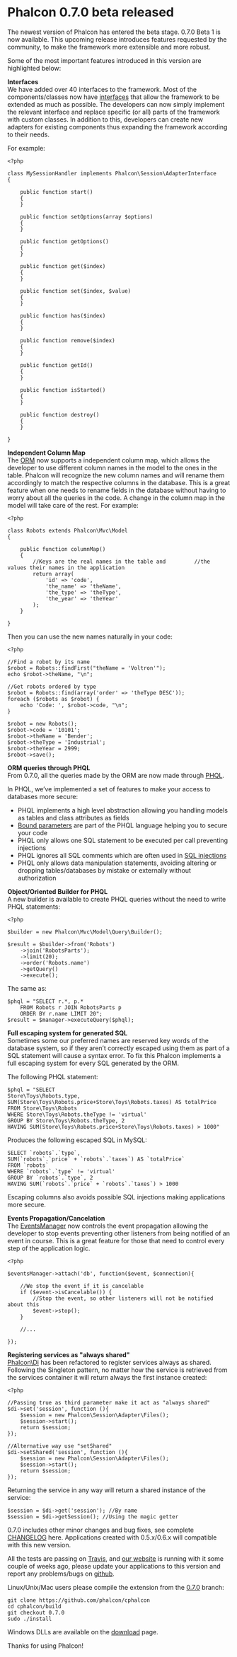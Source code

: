 <!--
slug: phalcon-0-7-0-beta-released
date: Wed Nov 21 2012 11:00:00 GMT-0500 (EST)
tags: php, phalcon, orm, release
title: Phalcon 0.7.0 beta released
id: 36213237029
link: http://blog.phalconphp.com/post/36213237029/phalcon-0-7-0-beta-released
raw: {"blog_name":"phalconphp","id":36213237029,"post_url":"http://blog.phalconphp.com/post/36213237029/phalcon-0-7-0-beta-released","slug":"phalcon-0-7-0-beta-released","type":"text","date":"2012-11-21 16:00:00 GMT","timestamp":1353513600,"state":"published","format":"html","reblog_key":"EjsB77M7","tags":["php","phalcon","orm","release"],"short_url":"http://tmblr.co/Z6PumvXkUYKb","highlighted":[],"note_count":2,"title":"Phalcon 0.7.0 beta released","body":"<p>The newest version of Phalcon has entered the beta stage. 0.7.0 Beta 1 is now available. This upcoming release introduces features requested by the community, to make the framework more extensible and more robust.</p>\n<p>Some of the most important features introduced in this version are highlighted below:</p>\n<p><strong>Interfaces</strong><br/> We have added over 40 interfaces to the framework. Most of the components/classes now have <a href=\"http://php.net/manual/en/language.oop5.interfaces.php\">interfaces</a> that allow the framework to be extended as much as possible. The developers can now simply implement the relevant interface and replace specific (or all) parts of the framework with custom classes. In addition to this, developers can create new adapters for existing components thus expanding the framework according to their needs.</p>\n<p>For example:</p>\n<pre class=\"sh_php sh_sourceCode\">&lt;?php\n\nclass MySessionHandler implements Phalcon\\Session\\AdapterInterface \n{\n    \n    public function start()\n    {\n    }\n\n    public function setOptions(array $options)\n    {\n    }\n\n    public function getOptions()\n    {\n    }\n\n    public function get($index)\n    {\n    }\n\n    public function set($index, $value)\n    {\n    }\n\n    public function has($index)\n    {\n    }\n\n    public function remove($index)\n    {\n    }\n\n    public function getId()\n    {\n    }\n\n    public function isStarted()\n    {\n    }\n\n    public function destroy()\n    {\n    }\n\n}\n</pre>\n<p><strong>Independent Column Map</strong><br/> The <a href=\"http://docs.phalconphp.com/en/latest/reference/models.html\">ORM</a> now supports a independent column map, which allows the developer to use different column names in the model to the ones in the table. Phalcon will recognize the new column names and will rename them accordingly to match the respective columns in the database. This is a great feature when one needs to rename fields in the database without having to worry about all the queries in the code. A change in the column map in the model will take care of the rest. For example:</p>\n<pre class=\"sh_php sh_sourceCode\">&lt;?php\n\nclass Robots extends Phalcon\\Mvc\\Model\n{\n    \n    public function columnMap()\n    {\n        //Keys are the real names in the table and <br/>        //the values their names in the application\n        return array(\n            'id' =&gt; 'code',\n            'the_name' =&gt; 'theName',\n            'the_type' =&gt; 'theType',\n            'the_year' =&gt; 'theYear'\n        );\n    }\n\n}\n</pre>\n<p>Then you can use the new names naturally in your code:</p>\n<pre class=\"sh_php sh_sourceCode\">&lt;?php\n\n//Find a robot by its name\n$robot = Robots::findFirst(\"theName = 'Voltron'\");\necho $robot-&gt;theName, \"\\n\";\n\n//Get robots ordered by type\n$robot = Robots::find(array('order' =&gt; 'theType DESC'));\nforeach ($robots as $robot) {\n    echo 'Code: ', $robot-&gt;code, \"\\n\";\n}\n\n$robot = new Robots();\n$robot-&gt;code = '10101';\n$robot-&gt;theName = 'Bender';\n$robot-&gt;theType = 'Industrial';\n$robot-&gt;theYear = 2999;\n$robot-&gt;save();\n</pre>\n<p><strong>ORM queries through PHQL</strong><br/> From 0.7.0, all the queries made by the ORM are now made through <a href=\"http://docs.phalconphp.com/en/latest/reference/phql.html\">PHQL</a>.</p>\n<p>In PHQL, we&rsquo;ve implemented a set of features to make your access to databases more secure:</p>\n<ul><li>PHQL implements a high level abstraction allowing you handling models as tables and class attributes as fields</li>\n<li><a href=\"http://www.php.net/manual/en/pdo.prepared-statements.php\">Bound parameters</a> are part of the PHQL language helping you to secure your code</li>\n<li>PHQL only allows one SQL statement to be executed per call preventing injections</li>\n<li>PHQL ignores all SQL comments which are often used in <a href=\"http://en.wikipedia.org/wiki/SQL_injection\">SQL injections</a></li>\n<li>PHQL only allows data manipulation statements, avoiding altering or dropping tables/databases by mistake or externally without authorization</li>\n</ul><p><strong>Object/Oriented Builder for PHQL</strong><br/> A new builder is available to create PHQL queries without the need to write PHQL statements:</p>\n<pre class=\"sh_php sh_sourceCode\">&lt;?php\n\n$builder = new Phalcon\\Mvc\\Model\\Query\\Builder();\n\n$result = $builder-&gt;from('Robots')\n    -&gt;join('RobotsParts');\n    -&gt;limit(20);\n    -&gt;order('Robots.name')\n    -&gt;getQuery()\n    -&gt;execute();\n</pre>\n<p>The same as:</p>\n<pre class=\"sh_php sh_sourceCode\">$phql = \"SELECT r.*, p.* \n    FROM Robots r JOIN RobotsParts p \n    ORDER BY r.name LIMIT 20\";\n$result = $manager-&gt;executeQuery($phql);\n</pre>\n<p><strong>Full escaping system for generated SQL</strong><br/> Sometimes some our preferred names are reserved key words of the database system, so if they aren&rsquo;t correctly escaped using them as part of a SQL statement will cause a syntax error. To fix this Phalcon implements a full escaping system for every SQL generated by the ORM.</p>\n<p>The following PHQL statement:</p>\n<pre class=\"sh_php sh_sourceCode\">$phql = \"SELECT \nStore\\Toys\\Robots.type,\nSUM(Store\\Toys\\Robots.price+Store\\Toys\\Robots.taxes) AS totalPrice\nFROM Store\\Toys\\Robots \nWHERE Store\\Toys\\Robots.theType != 'virtual'\nGROUP BY Store\\Toys\\Robots.theType, 2\nHAVING SUM(Store\\Toys\\Robots.price+Store\\Toys\\Robots.taxes) &gt; 1000\"\n</pre>\n<p>Produces the following escaped SQL in MySQL:</p>\n<pre class=\"sh_sql sh_sourceCode\">SELECT `robots`.`type`,\nSUM(`robots`.`price` + `robots`.`taxes`) AS `totalPrice`\nFROM `robots`\nWHERE `robots`.`type` != 'virtual'\nGROUP BY `robots`.`type`, 2\nHAVING SUM(`robots`.`price` + `robots`.`taxes`) &gt; 1000\n</pre>\n<p>Escaping columns also avoids possible SQL injections making applications more secure.</p>\n<p><strong>Events Propagation/Cancelation</strong><br/> The <a href=\"http://docs.phalconphp.com/en/latest/reference/events.html\">EventsManager</a> now controls the event propagation allowing the developer to stop events preventing other listeners from being notified of an event in course. This is a great feature for those that need to control every step of the application logic.</p>\n<pre class=\"sh_php sh_sourceCode\">&lt;?php\n\n$eventsManager-&gt;attach('db', function($event, $connection){\n\n    //We stop the event if it is cancelable\n    if ($event-&gt;isCancelable()) {\n        //Stop the event, so other listeners will not be notified about this\n        $event-&gt;stop();\n    }\n\n    //...\n\n});\n</pre>\n<p><strong>Registering services as &ldquo;always shared&rdquo;</strong><br/><a href=\"http://docs.phalconphp.com/en/latest/reference/di.html\">Phalcon\\Di</a> has been refactored to register services always as shared. Following the Singleton pattern, no matter how the service is retrieved from the services container it will return always the first instance created:</p>\n<pre class=\"sh_php sh_sourceCode\">&lt;?php\n\n//Passing true as third parameter make it act as \"always shared\"\n$di-&gt;set('session', function (){\n    $session = new Phalcon\\Session\\Adapter\\Files();\n    $session-&gt;start();\n    return $session;\n});\n\n//Alternative way use \"setShared\"\n$di-&gt;setShared('session', function (){\n    $session = new Phalcon\\Session\\Adapter\\Files();\n    $session-&gt;start();\n    return $session;\n});\n</pre>\n<p>Returning the service in any way will return a shared instance of the service:</p>\n<pre class=\"sh_php sh_sourceCode\">$session = $di-&gt;get('session'); //By name\n$session = $di-&gt;getSession(); //Using the magic getter\n</pre>\n<p>0.7.0 includes other minor changes and bug fixes, see complete <a href=\"https://github.com/phalcon/cphalcon/blob/0.7.0/CHANGELOG\">CHANGELOG</a> here. Applications created with 0.5.x/0.6.x will compatible with this new version.</p>\n<p>All the tests are passing on <a href=\"https://travis-ci.org/phalcon/cphalcon/builds/3287750\">Travis</a>, and <a href=\"http://phalconphp.com/\">our website</a> is running with it some couple of weeks ago, please update your applications to this version and report any problems/bugs on <a href=\"https://github.com/phalcon/cphalcon\">github</a>.</p>\n<p>Linux/Unix/Mac users please compile the extension from the <a href=\"https://github.com/phalcon/cphalcon/tree/0.7.0\">0.7.0</a> branch:</p>\n<pre class=\"sh_sh sh_sourceCode\">git clone <a href=\"https://github.com/phalcon/cphalcon\">https://github.com/phalcon/cphalcon</a>\ncd cphalcon/build\ngit checkout 0.7.0\nsudo ./install\n</pre>\n<p>Windows DLLs are available on the <a href=\"http://phalconphp.com/download\">download</a> page.</p>\n<p>Thanks for using Phalcon!</p>","reblog":{"tree_html":"","comment":"<p>The newest version of Phalcon has entered the beta stage. 0.7.0 Beta 1 is now available. This upcoming release introduces features requested by the community, to make the framework more extensible and more robust.</p>\n<p>Some of the most important features introduced in this version are highlighted below:</p>\n<p><strong>Interfaces</strong><br> We have added over 40 interfaces to the framework. Most of the components/classes now have <a href=\"http://php.net/manual/en/language.oop5.interfaces.php\">interfaces</a> that allow the framework to be extended as much as possible. The developers can now simply implement the relevant interface and replace specific (or all) parts of the framework with custom classes. In addition to this, developers can create new adapters for existing components thus expanding the framework according to their needs.</p>\n<p>For example:</p>\n<pre class=\"sh_php sh_sourceCode\">&lt;?php\n\nclass MySessionHandler implements Phalcon\\Session\\AdapterInterface \n{\n    \n    public function start()\n    {\n    }\n\n    public function setOptions(array $options)\n    {\n    }\n\n    public function getOptions()\n    {\n    }\n\n    public function get($index)\n    {\n    }\n\n    public function set($index, $value)\n    {\n    }\n\n    public function has($index)\n    {\n    }\n\n    public function remove($index)\n    {\n    }\n\n    public function getId()\n    {\n    }\n\n    public function isStarted()\n    {\n    }\n\n    public function destroy()\n    {\n    }\n\n}\n</pre>\n<p><strong>Independent Column Map</strong><br> The <a href=\"http://docs.phalconphp.com/en/latest/reference/models.html\">ORM</a> now supports a independent column map, which allows the developer to use different column names in the model to the ones in the table. Phalcon will recognize the new column names and will rename them accordingly to match the respective columns in the database. This is a great feature when one needs to rename fields in the database without having to worry about all the queries in the code. A change in the column map in the model will take care of the rest. For example:</p>\n<pre class=\"sh_php sh_sourceCode\">&lt;?php\n\nclass Robots extends Phalcon\\Mvc\\Model\n{\n    \n    public function columnMap()\n    {\n        //Keys are the real names in the table and <br>        //the values their names in the application\n        return array(\n            'id' =&gt; 'code',\n            'the_name' =&gt; 'theName',\n            'the_type' =&gt; 'theType',\n            'the_year' =&gt; 'theYear'\n        );\n    }\n\n}\n</pre>\n<p>Then you can use the new names naturally in your code:</p>\n<pre class=\"sh_php sh_sourceCode\">&lt;?php\n\n//Find a robot by its name\n$robot = Robots::findFirst(\"theName = 'Voltron'\");\necho $robot-&gt;theName, \"\\n\";\n\n//Get robots ordered by type\n$robot = Robots::find(array('order' =&gt; 'theType DESC'));\nforeach ($robots as $robot) {\n    echo 'Code: ', $robot-&gt;code, \"\\n\";\n}\n\n$robot = new Robots();\n$robot-&gt;code = '10101';\n$robot-&gt;theName = 'Bender';\n$robot-&gt;theType = 'Industrial';\n$robot-&gt;theYear = 2999;\n$robot-&gt;save();\n</pre>\n<p><strong>ORM queries through PHQL</strong><br> From 0.7.0, all the queries made by the ORM are now made through <a href=\"http://docs.phalconphp.com/en/latest/reference/phql.html\">PHQL</a>.</p>\n<p>In PHQL, we&rsquo;ve implemented a set of features to make your access to databases more secure:</p>\n<ul><li>PHQL implements a high level abstraction allowing you handling models as tables and class attributes as fields</li>\n<li><a href=\"http://www.php.net/manual/en/pdo.prepared-statements.php\">Bound parameters</a> are part of the PHQL language helping you to secure your code</li>\n<li>PHQL only allows one SQL statement to be executed per call preventing injections</li>\n<li>PHQL ignores all SQL comments which are often used in <a href=\"http://en.wikipedia.org/wiki/SQL_injection\">SQL injections</a></li>\n<li>PHQL only allows data manipulation statements, avoiding altering or dropping tables/databases by mistake or externally without authorization</li>\n</ul><p><strong>Object/Oriented Builder for PHQL</strong><br> A new builder is available to create PHQL queries without the need to write PHQL statements:</p>\n<pre class=\"sh_php sh_sourceCode\">&lt;?php\n\n$builder = new Phalcon\\Mvc\\Model\\Query\\Builder();\n\n$result = $builder-&gt;from('Robots')\n    -&gt;join('RobotsParts');\n    -&gt;limit(20);\n    -&gt;order('Robots.name')\n    -&gt;getQuery()\n    -&gt;execute();\n</pre>\n<p>The same as:</p>\n<pre class=\"sh_php sh_sourceCode\">$phql = \"SELECT r.*, p.* \n    FROM Robots r JOIN RobotsParts p \n    ORDER BY r.name LIMIT 20\";\n$result = $manager-&gt;executeQuery($phql);\n</pre>\n<p><strong>Full escaping system for generated SQL</strong><br> Sometimes some our preferred names are reserved key words of the database system, so if they aren&rsquo;t correctly escaped using them as part of a SQL statement will cause a syntax error. To fix this Phalcon implements a full escaping system for every SQL generated by the ORM.</p>\n<p>The following PHQL statement:</p>\n<pre class=\"sh_php sh_sourceCode\">$phql = \"SELECT \nStore\\Toys\\Robots.type,\nSUM(Store\\Toys\\Robots.price+Store\\Toys\\Robots.taxes) AS totalPrice\nFROM Store\\Toys\\Robots \nWHERE Store\\Toys\\Robots.theType != 'virtual'\nGROUP BY Store\\Toys\\Robots.theType, 2\nHAVING SUM(Store\\Toys\\Robots.price+Store\\Toys\\Robots.taxes) &gt; 1000\"\n</pre>\n<p>Produces the following escaped SQL in MySQL:</p>\n<pre class=\"sh_sql sh_sourceCode\">SELECT `robots`.`type`,\nSUM(`robots`.`price` + `robots`.`taxes`) AS `totalPrice`\nFROM `robots`\nWHERE `robots`.`type` != 'virtual'\nGROUP BY `robots`.`type`, 2\nHAVING SUM(`robots`.`price` + `robots`.`taxes`) &gt; 1000\n</pre>\n<p>Escaping columns also avoids possible SQL injections making applications more secure.</p>\n<p><strong>Events Propagation/Cancelation</strong><br> The <a href=\"http://docs.phalconphp.com/en/latest/reference/events.html\">EventsManager</a> now controls the event propagation allowing the developer to stop events preventing other listeners from being notified of an event in course. This is a great feature for those that need to control every step of the application logic.</p>\n<pre class=\"sh_php sh_sourceCode\">&lt;?php\n\n$eventsManager-&gt;attach('db', function($event, $connection){\n\n    //We stop the event if it is cancelable\n    if ($event-&gt;isCancelable()) {\n        //Stop the event, so other listeners will not be notified about this\n        $event-&gt;stop();\n    }\n\n    //...\n\n});\n</pre>\n<p><strong>Registering services as &ldquo;always shared&rdquo;</strong><br><a href=\"http://docs.phalconphp.com/en/latest/reference/di.html\">Phalcon\\Di</a> has been refactored to register services always as shared. Following the Singleton pattern, no matter how the service is retrieved from the services container it will return always the first instance created:</p>\n<pre class=\"sh_php sh_sourceCode\">&lt;?php\n\n//Passing true as third parameter make it act as \"always shared\"\n$di-&gt;set('session', function (){\n    $session = new Phalcon\\Session\\Adapter\\Files();\n    $session-&gt;start();\n    return $session;\n});\n\n//Alternative way use \"setShared\"\n$di-&gt;setShared('session', function (){\n    $session = new Phalcon\\Session\\Adapter\\Files();\n    $session-&gt;start();\n    return $session;\n});\n</pre>\n<p>Returning the service in any way will return a shared instance of the service:</p>\n<pre class=\"sh_php sh_sourceCode\">$session = $di-&gt;get('session'); //By name\n$session = $di-&gt;getSession(); //Using the magic getter\n</pre>\n<p>0.7.0 includes other minor changes and bug fixes, see complete <a href=\"https://github.com/phalcon/cphalcon/blob/0.7.0/CHANGELOG\">CHANGELOG</a> here. Applications created with 0.5.x/0.6.x will compatible with this new version.</p>\n<p>All the tests are passing on <a href=\"https://travis-ci.org/phalcon/cphalcon/builds/3287750\">Travis</a>, and <a href=\"http://phalconphp.com/\">our website</a> is running with it some couple of weeks ago, please update your applications to this version and report any problems/bugs on <a href=\"https://github.com/phalcon/cphalcon\">github</a>.</p>\n<p>Linux/Unix/Mac users please compile the extension from the <a href=\"https://github.com/phalcon/cphalcon/tree/0.7.0\">0.7.0</a> branch:</p>\n<pre class=\"sh_sh sh_sourceCode\">git clone <a href=\"https://github.com/phalcon/cphalcon\">https://github.com/phalcon/cphalcon</a>\ncd cphalcon/build\ngit checkout 0.7.0\nsudo ./install\n</pre>\n<p>Windows DLLs are available on the <a href=\"http://phalconphp.com/download\">download</a> page.</p>\n<p>Thanks for using Phalcon!</p>"},"trail":[{"blog":{"name":"phalconphp","theme":{"header_full_width":1117,"header_full_height":426,"header_focus_width":758,"header_focus_height":426,"avatar_shape":"square","background_color":"#FAFAFA","body_font":"Helvetica Neue","header_bounds":"0,937,426,179","header_image":"http://static.tumblr.com/be2b0380984b972b47699d457f4c0ffb/ivjir8a/815nn0qo7/tumblr_static_28z87js742xwowwo0kco04ogs.jpg","header_image_focused":"http://static.tumblr.com/be2b0380984b972b47699d457f4c0ffb/ivjir8a/laHnn0qo9/tumblr_static_tumblr_static_28z87js742xwowwo0kco04ogs_focused_v3.jpg","header_image_scaled":"http://static.tumblr.com/be2b0380984b972b47699d457f4c0ffb/ivjir8a/815nn0qo7/tumblr_static_28z87js742xwowwo0kco04ogs_2048_v2.jpg","header_stretch":true,"link_color":"#529ECC","show_avatar":true,"show_description":true,"show_header_image":true,"show_title":true,"title_color":"#444444","title_font":"Gibson","title_font_weight":"bold"}},"post":{"id":"36213237029"},"content":"<p>The newest version of Phalcon has entered the beta stage. 0.7.0 Beta 1 is now available. This upcoming release introduces features requested by the community, to make the framework more extensible and more robust.</p>\n<p>Some of the most important features introduced in this version are highlighted below:</p>\n<p><strong>Interfaces</strong><br> We have added over 40 interfaces to the framework. Most of the components/classes now have <a href=\"http://php.net/manual/en/language.oop5.interfaces.php\">interfaces</a> that allow the framework to be extended as much as possible. The developers can now simply implement the relevant interface and replace specific (or all) parts of the framework with custom classes. In addition to this, developers can create new adapters for existing components thus expanding the framework according to their needs.</p>\n<p>For example:</p>\n<pre class=\"sh_php sh_sourceCode\"><?php\n\nclass MySessionHandler implements Phalcon\\Session\\AdapterInterface \n{\n    \n    public function start()\n    {\n    }\n\n    public function setOptions(array $options)\n    {\n    }\n\n    public function getOptions()\n    {\n    }\n\n    public function get($index)\n    {\n    }\n\n    public function set($index, $value)\n    {\n    }\n\n    public function has($index)\n    {\n    }\n\n    public function remove($index)\n    {\n    }\n\n    public function getId()\n    {\n    }\n\n    public function isStarted()\n    {\n    }\n\n    public function destroy()\n    {\n    }\n\n}\n</pre>\n<p><strong>Independent Column Map</strong><br> The <a href=\"http://docs.phalconphp.com/en/latest/reference/models.html\">ORM</a> now supports a independent column map, which allows the developer to use different column names in the model to the ones in the table. Phalcon will recognize the new column names and will rename them accordingly to match the respective columns in the database. This is a great feature when one needs to rename fields in the database without having to worry about all the queries in the code. A change in the column map in the model will take care of the rest. For example:</p>\n<pre class=\"sh_php sh_sourceCode\"><?php\n\nclass Robots extends Phalcon\\Mvc\\Model\n{\n    \n    public function columnMap()\n    {\n        //Keys are the real names in the table and <br>        //the values their names in the application\n        return array(\n            'id' => 'code',\n            'the_name' => 'theName',\n            'the_type' => 'theType',\n            'the_year' => 'theYear'\n        );\n    }\n\n}\n</pre>\n<p>Then you can use the new names naturally in your code:</p>\n<pre class=\"sh_php sh_sourceCode\"><?php\n\n//Find a robot by its name\n$robot = Robots::findFirst(\"theName = 'Voltron'\");\necho $robot->theName, \"\\n\";\n\n//Get robots ordered by type\n$robot = Robots::find(array('order' => 'theType DESC'));\nforeach ($robots as $robot) {\n    echo 'Code: ', $robot->code, \"\\n\";\n}\n\n$robot = new Robots();\n$robot->code = '10101';\n$robot->theName = 'Bender';\n$robot->theType = 'Industrial';\n$robot->theYear = 2999;\n$robot->save();\n</pre>\n<p><strong>ORM queries through PHQL</strong><br> From 0.7.0, all the queries made by the ORM are now made through <a href=\"http://docs.phalconphp.com/en/latest/reference/phql.html\">PHQL</a>.</p>\n<p>In PHQL, we’ve implemented a set of features to make your access to databases more secure:</p>\n<ul><li>PHQL implements a high level abstraction allowing you handling models as tables and class attributes as fields</li>\n<li><a href=\"http://www.php.net/manual/en/pdo.prepared-statements.php\">Bound parameters</a> are part of the PHQL language helping you to secure your code</li>\n<li>PHQL only allows one SQL statement to be executed per call preventing injections</li>\n<li>PHQL ignores all SQL comments which are often used in <a href=\"http://en.wikipedia.org/wiki/SQL_injection\">SQL injections</a></li>\n<li>PHQL only allows data manipulation statements, avoiding altering or dropping tables/databases by mistake or externally without authorization</li>\n</ul><p><strong>Object/Oriented Builder for PHQL</strong><br> A new builder is available to create PHQL queries without the need to write PHQL statements:</p>\n<pre class=\"sh_php sh_sourceCode\"><?php\n\n$builder = new Phalcon\\Mvc\\Model\\Query\\Builder();\n\n$result = $builder->from('Robots')\n    ->join('RobotsParts');\n    ->limit(20);\n    ->order('Robots.name')\n    ->getQuery()\n    ->execute();\n</pre>\n<p>The same as:</p>\n<pre class=\"sh_php sh_sourceCode\">$phql = \"SELECT r.*, p.* \n    FROM Robots r JOIN RobotsParts p \n    ORDER BY r.name LIMIT 20\";\n$result = $manager->executeQuery($phql);\n</pre>\n<p><strong>Full escaping system for generated SQL</strong><br> Sometimes some our preferred names are reserved key words of the database system, so if they aren’t correctly escaped using them as part of a SQL statement will cause a syntax error. To fix this Phalcon implements a full escaping system for every SQL generated by the ORM.</p>\n<p>The following PHQL statement:</p>\n<pre class=\"sh_php sh_sourceCode\">$phql = \"SELECT \nStore\\Toys\\Robots.type,\nSUM(Store\\Toys\\Robots.price+Store\\Toys\\Robots.taxes) AS totalPrice\nFROM Store\\Toys\\Robots \nWHERE Store\\Toys\\Robots.theType != 'virtual'\nGROUP BY Store\\Toys\\Robots.theType, 2\nHAVING SUM(Store\\Toys\\Robots.price+Store\\Toys\\Robots.taxes) > 1000\"\n</pre>\n<p>Produces the following escaped SQL in MySQL:</p>\n<pre class=\"sh_sql sh_sourceCode\">SELECT `robots`.`type`,\nSUM(`robots`.`price` + `robots`.`taxes`) AS `totalPrice`\nFROM `robots`\nWHERE `robots`.`type` != 'virtual'\nGROUP BY `robots`.`type`, 2\nHAVING SUM(`robots`.`price` + `robots`.`taxes`) > 1000\n</pre>\n<p>Escaping columns also avoids possible SQL injections making applications more secure.</p>\n<p><strong>Events Propagation/Cancelation</strong><br> The <a href=\"http://docs.phalconphp.com/en/latest/reference/events.html\">EventsManager</a> now controls the event propagation allowing the developer to stop events preventing other listeners from being notified of an event in course. This is a great feature for those that need to control every step of the application logic.</p>\n<pre class=\"sh_php sh_sourceCode\"><?php\n\n$eventsManager->attach('db', function($event, $connection){\n\n    //We stop the event if it is cancelable\n    if ($event->isCancelable()) {\n        //Stop the event, so other listeners will not be notified about this\n        $event->stop();\n    }\n\n    //...\n\n});\n</pre>\n<p><strong>Registering services as "always shared"</strong><br><a href=\"http://docs.phalconphp.com/en/latest/reference/di.html\">Phalcon\\Di</a> has been refactored to register services always as shared. Following the Singleton pattern, no matter how the service is retrieved from the services container it will return always the first instance created:</p>\n<pre class=\"sh_php sh_sourceCode\"><?php\n\n//Passing true as third parameter make it act as \"always shared\"\n$di->set('session', function (){\n    $session = new Phalcon\\Session\\Adapter\\Files();\n    $session->start();\n    return $session;\n});\n\n//Alternative way use \"setShared\"\n$di->setShared('session', function (){\n    $session = new Phalcon\\Session\\Adapter\\Files();\n    $session->start();\n    return $session;\n});\n</pre>\n<p>Returning the service in any way will return a shared instance of the service:</p>\n<pre class=\"sh_php sh_sourceCode\">$session = $di->get('session'); //By name\n$session = $di->getSession(); //Using the magic getter\n</pre>\n<p>0.7.0 includes other minor changes and bug fixes, see complete <a href=\"https://github.com/phalcon/cphalcon/blob/0.7.0/CHANGELOG\">CHANGELOG</a> here. Applications created with 0.5.x/0.6.x will compatible with this new version.</p>\n<p>All the tests are passing on <a href=\"https://travis-ci.org/phalcon/cphalcon/builds/3287750\">Travis</a>, and <a href=\"http://phalconphp.com/\">our website</a> is running with it some couple of weeks ago, please update your applications to this version and report any problems/bugs on <a href=\"https://github.com/phalcon/cphalcon\">github</a>.</p>\n<p>Linux/Unix/Mac users please compile the extension from the <a href=\"https://github.com/phalcon/cphalcon/tree/0.7.0\">0.7.0</a> branch:</p>\n<pre class=\"sh_sh sh_sourceCode\">git clone <a href=\"https://github.com/phalcon/cphalcon\">https://github.com/phalcon/cphalcon</a>\ncd cphalcon/build\ngit checkout 0.7.0\nsudo ./install\n</pre>\n<p>Windows DLLs are available on the <a href=\"http://phalconphp.com/download\">download</a> page.</p>\n<p>Thanks for using Phalcon!</p>","content_raw":"<p>The newest version of Phalcon has entered the beta stage. 0.7.0 Beta 1 is now available. This upcoming release introduces features requested by the community, to make the framework more extensible and more robust.</p>\r\n<p>Some of the most important features introduced in this version are highlighted below:</p>\r\n<p><strong>Interfaces</strong><br> We have added over 40 interfaces to the framework. Most of the components/classes now have <a href=\"http://php.net/manual/en/language.oop5.interfaces.php\">interfaces</a> that allow the framework to be extended as much as possible. The developers can now simply implement the relevant interface and replace specific (or all) parts of the framework with custom classes. In addition to this, developers can create new adapters for existing components thus expanding the framework according to their needs.</p>\r\n<p>For example:</p>\r\n<pre class=\"sh_php sh_sourceCode\">&lt;?php\r\n\r\nclass MySessionHandler implements Phalcon\\Session\\AdapterInterface \r\n{\r\n    \r\n    public function start()\r\n    {\r\n    }\r\n\r\n    public function setOptions(array $options)\r\n    {\r\n    }\r\n\r\n    public function getOptions()\r\n    {\r\n    }\r\n\r\n    public function get($index)\r\n    {\r\n    }\r\n\r\n    public function set($index, $value)\r\n    {\r\n    }\r\n\r\n    public function has($index)\r\n    {\r\n    }\r\n\r\n    public function remove($index)\r\n    {\r\n    }\r\n\r\n    public function getId()\r\n    {\r\n    }\r\n\r\n    public function isStarted()\r\n    {\r\n    }\r\n\r\n    public function destroy()\r\n    {\r\n    }\r\n\r\n}\r\n</pre>\r\n<p><strong>Independent Column Map</strong><br> The <a href=\"http://docs.phalconphp.com/en/latest/reference/models.html\">ORM</a> now supports a independent column map, which allows the developer to use different column names in the model to the ones in the table. Phalcon will recognize the new column names and will rename them accordingly to match the respective columns in the database. This is a great feature when one needs to rename fields in the database without having to worry about all the queries in the code. A change in the column map in the model will take care of the rest. For example:</p>\r\n<pre class=\"sh_php sh_sourceCode\">&lt;?php\r\n\r\nclass Robots extends Phalcon\\Mvc\\Model\r\n{\r\n    \r\n    public function columnMap()\r\n    {\r\n        //Keys are the real names in the table and <br>        //the values their names in the application\r\n        return array(\r\n            'id' =&gt; 'code',\r\n            'the_name' =&gt; 'theName',\r\n            'the_type' =&gt; 'theType',\r\n            'the_year' =&gt; 'theYear'\r\n        );\r\n    }\r\n\r\n}\r\n</pre>\r\n<p>Then you can use the new names naturally in your code:</p>\r\n<pre class=\"sh_php sh_sourceCode\">&lt;?php\r\n\r\n//Find a robot by its name\r\n$robot = Robots::findFirst(\"theName = 'Voltron'\");\r\necho $robot-&gt;theName, \"\\n\";\r\n\r\n//Get robots ordered by type\r\n$robot = Robots::find(array('order' =&gt; 'theType DESC'));\r\nforeach ($robots as $robot) {\r\n    echo 'Code: ', $robot-&gt;code, \"\\n\";\r\n}\r\n\r\n$robot = new Robots();\r\n$robot-&gt;code = '10101';\r\n$robot-&gt;theName = 'Bender';\r\n$robot-&gt;theType = 'Industrial';\r\n$robot-&gt;theYear = 2999;\r\n$robot-&gt;save();\r\n</pre>\r\n<p><strong>ORM queries through PHQL</strong><br> From 0.7.0, all the queries made by the ORM are now made through <a href=\"http://docs.phalconphp.com/en/latest/reference/phql.html\">PHQL</a>.</p>\r\n<p>In PHQL, we've implemented a set of features to make your access to databases more secure:</p>\r\n<ul><li>PHQL implements a high level abstraction allowing you handling models as tables and class attributes as fields</li>\r\n<li><a href=\"http://www.php.net/manual/en/pdo.prepared-statements.php\">Bound parameters</a> are part of the PHQL language helping you to secure your code</li>\r\n<li>PHQL only allows one SQL statement to be executed per call preventing injections</li>\r\n<li>PHQL ignores all SQL comments which are often used in <a href=\"http://en.wikipedia.org/wiki/SQL_injection\">SQL injections</a></li>\r\n<li>PHQL only allows data manipulation statements, avoiding altering or dropping tables/databases by mistake or externally without authorization</li>\r\n</ul><p><strong>Object/Oriented Builder for PHQL</strong><br> A new builder is available to create PHQL queries without the need to write PHQL statements:</p>\r\n<pre class=\"sh_php sh_sourceCode\">&lt;?php\r\n\r\n$builder = new Phalcon\\Mvc\\Model\\Query\\Builder();\r\n\r\n$result = $builder-&gt;from('Robots')\r\n    -&gt;join('RobotsParts');\r\n    -&gt;limit(20);\r\n    -&gt;order('Robots.name')\r\n    -&gt;getQuery()\r\n    -&gt;execute();\r\n</pre>\r\n<p>The same as:</p>\r\n<pre class=\"sh_php sh_sourceCode\">$phql = \"SELECT r.*, p.* \r\n    FROM Robots r JOIN RobotsParts p \r\n    ORDER BY r.name LIMIT 20\";\r\n$result = $manager-&gt;executeQuery($phql);\r\n</pre>\r\n<p><strong>Full escaping system for generated SQL</strong><br> Sometimes some our preferred names are reserved key words of the database system, so if they aren't correctly escaped using them as part of a SQL statement will cause a syntax error. To fix this Phalcon implements a full escaping system for every SQL generated by the ORM.</p>\r\n<p>The following PHQL statement:</p>\r\n<pre class=\"sh_php sh_sourceCode\">$phql = \"SELECT \r\nStore\\Toys\\Robots.type,\r\nSUM(Store\\Toys\\Robots.price+Store\\Toys\\Robots.taxes) AS totalPrice\r\nFROM Store\\Toys\\Robots \r\nWHERE Store\\Toys\\Robots.theType != 'virtual'\r\nGROUP BY Store\\Toys\\Robots.theType, 2\r\nHAVING SUM(Store\\Toys\\Robots.price+Store\\Toys\\Robots.taxes) &gt; 1000\"\r\n</pre>\r\n<p>Produces the following escaped SQL in MySQL:</p>\r\n<pre class=\"sh_sql sh_sourceCode\">SELECT `robots`.`type`,\r\nSUM(`robots`.`price` + `robots`.`taxes`) AS `totalPrice`\r\nFROM `robots`\r\nWHERE `robots`.`type` != 'virtual'\r\nGROUP BY `robots`.`type`, 2\r\nHAVING SUM(`robots`.`price` + `robots`.`taxes`) &gt; 1000\r\n</pre>\r\n<p>Escaping columns also avoids possible SQL injections making applications more secure.</p>\r\n<p><strong>Events Propagation/Cancelation</strong><br> The <a href=\"http://docs.phalconphp.com/en/latest/reference/events.html\">EventsManager</a> now controls the event propagation allowing the developer to stop events preventing other listeners from being notified of an event in course. This is a great feature for those that need to control every step of the application logic.</p>\r\n<pre class=\"sh_php sh_sourceCode\">&lt;?php\r\n\r\n$eventsManager-&gt;attach('db', function($event, $connection){\r\n\r\n    //We stop the event if it is cancelable\r\n    if ($event-&gt;isCancelable()) {\r\n        //Stop the event, so other listeners will not be notified about this\r\n        $event-&gt;stop();\r\n    }\r\n\r\n    //...\r\n\r\n});\r\n</pre>\r\n<p><strong>Registering services as \"always shared\"</strong><br><a href=\"http://docs.phalconphp.com/en/latest/reference/di.html\">Phalcon\\Di</a> has been refactored to register services always as shared. Following the Singleton pattern, no matter how the service is retrieved from the services container it will return always the first instance created:</p>\r\n<pre class=\"sh_php sh_sourceCode\">&lt;?php\r\n\r\n//Passing true as third parameter make it act as \"always shared\"\r\n$di-&gt;set('session', function (){\r\n    $session = new Phalcon\\Session\\Adapter\\Files();\r\n    $session-&gt;start();\r\n    return $session;\r\n});\r\n\r\n//Alternative way use \"setShared\"\r\n$di-&gt;setShared('session', function (){\r\n    $session = new Phalcon\\Session\\Adapter\\Files();\r\n    $session-&gt;start();\r\n    return $session;\r\n});\r\n</pre>\r\n<p>Returning the service in any way will return a shared instance of the service:</p>\r\n<pre class=\"sh_php sh_sourceCode\">$session = $di-&gt;get('session'); //By name\r\n$session = $di-&gt;getSession(); //Using the magic getter\r\n</pre>\r\n<p>0.7.0 includes other minor changes and bug fixes, see complete <a href=\"https://github.com/phalcon/cphalcon/blob/0.7.0/CHANGELOG\">CHANGELOG</a> here. Applications created with 0.5.x/0.6.x will compatible with this new version.</p>\r\n<p>All the tests are passing on <a href=\"https://travis-ci.org/phalcon/cphalcon/builds/3287750\">Travis</a>, and <a href=\"http://phalconphp.com/\">our website</a> is running with it some couple of weeks ago, please update your applications to this version and report any problems/bugs on <a href=\"https://github.com/phalcon/cphalcon\">github</a>.</p>\r\n<p>Linux/Unix/Mac users please compile the extension from the <a href=\"https://github.com/phalcon/cphalcon/tree/0.7.0\">0.7.0</a> branch:</p>\r\n<pre class=\"sh_sh sh_sourceCode\">git clone https://github.com/phalcon/cphalcon\r\ncd cphalcon/build\r\ngit checkout 0.7.0\r\nsudo ./install\r\n</pre>\r\n<p>Windows DLLs are available on the <a href=\"http://phalconphp.com/download\">download</a> page.</p>\r\n<p>Thanks for using Phalcon!</p>","is_current_item":true,"is_root_item":true}]}
publish: 2012-11-021
-->


Phalcon 0.7.0 beta released
===========================

The newest version of Phalcon has entered the beta stage. 0.7.0 Beta 1
is now available. This upcoming release introduces features requested by
the community, to make the framework more extensible and more robust.

Some of the most important features introduced in this version are
highlighted below:

**Interfaces**\
 We have added over 40 interfaces to the framework. Most of the
components/classes now have
[interfaces](http://php.net/manual/en/language.oop5.interfaces.php) that
allow the framework to be extended as much as possible. The developers
can now simply implement the relevant interface and replace specific (or
all) parts of the framework with custom classes. In addition to this,
developers can create new adapters for existing components thus
expanding the framework according to their needs.

For example:

~~~~ {.sh_php .sh_sourceCode}
<?php

class MySessionHandler implements Phalcon\Session\AdapterInterface 
{
    
    public function start()
    {
    }

    public function setOptions(array $options)
    {
    }

    public function getOptions()
    {
    }

    public function get($index)
    {
    }

    public function set($index, $value)
    {
    }

    public function has($index)
    {
    }

    public function remove($index)
    {
    }

    public function getId()
    {
    }

    public function isStarted()
    {
    }

    public function destroy()
    {
    }

}
~~~~

**Independent Column Map**\
 The [ORM](http://docs.phalconphp.com/en/latest/reference/models.html)
now supports a independent column map, which allows the developer to use
different column names in the model to the ones in the table. Phalcon
will recognize the new column names and will rename them accordingly to
match the respective columns in the database. This is a great feature
when one needs to rename fields in the database without having to worry
about all the queries in the code. A change in the column map in the
model will take care of the rest. For example:

~~~~ {.sh_php .sh_sourceCode}
<?php

class Robots extends Phalcon\Mvc\Model
{
    
    public function columnMap()
    {
        //Keys are the real names in the table and         //the values their names in the application
        return array(
            'id' => 'code',
            'the_name' => 'theName',
            'the_type' => 'theType',
            'the_year' => 'theYear'
        );
    }

}
~~~~

Then you can use the new names naturally in your code:

~~~~ {.sh_php .sh_sourceCode}
<?php

//Find a robot by its name
$robot = Robots::findFirst("theName = 'Voltron'");
echo $robot->theName, "\n";

//Get robots ordered by type
$robot = Robots::find(array('order' => 'theType DESC'));
foreach ($robots as $robot) {
    echo 'Code: ', $robot->code, "\n";
}

$robot = new Robots();
$robot->code = '10101';
$robot->theName = 'Bender';
$robot->theType = 'Industrial';
$robot->theYear = 2999;
$robot->save();
~~~~

**ORM queries through PHQL**\
 From 0.7.0, all the queries made by the ORM are now made through
[PHQL](http://docs.phalconphp.com/en/latest/reference/phql.html).

In PHQL, we’ve implemented a set of features to make your access to
databases more secure:

-   PHQL implements a high level abstraction allowing you handling
    models as tables and class attributes as fields
-   [Bound
    parameters](http://www.php.net/manual/en/pdo.prepared-statements.php)
    are part of the PHQL language helping you to secure your code
-   PHQL only allows one SQL statement to be executed per call
    preventing injections
-   PHQL ignores all SQL comments which are often used in [SQL
    injections](http://en.wikipedia.org/wiki/SQL_injection)
-   PHQL only allows data manipulation statements, avoiding altering or
    dropping tables/databases by mistake or externally without
    authorization

**Object/Oriented Builder for PHQL**\
 A new builder is available to create PHQL queries without the need to
write PHQL statements:

~~~~ {.sh_php .sh_sourceCode}
<?php

$builder = new Phalcon\Mvc\Model\Query\Builder();

$result = $builder->from('Robots')
    ->join('RobotsParts');
    ->limit(20);
    ->order('Robots.name')
    ->getQuery()
    ->execute();
~~~~

The same as:

~~~~ {.sh_php .sh_sourceCode}
$phql = "SELECT r.*, p.* 
    FROM Robots r JOIN RobotsParts p 
    ORDER BY r.name LIMIT 20";
$result = $manager->executeQuery($phql);
~~~~

**Full escaping system for generated SQL**\
 Sometimes some our preferred names are reserved key words of the
database system, so if they aren’t correctly escaped using them as part
of a SQL statement will cause a syntax error. To fix this Phalcon
implements a full escaping system for every SQL generated by the ORM.

The following PHQL statement:

~~~~ {.sh_php .sh_sourceCode}
$phql = "SELECT 
Store\Toys\Robots.type,
SUM(Store\Toys\Robots.price+Store\Toys\Robots.taxes) AS totalPrice
FROM Store\Toys\Robots 
WHERE Store\Toys\Robots.theType != 'virtual'
GROUP BY Store\Toys\Robots.theType, 2
HAVING SUM(Store\Toys\Robots.price+Store\Toys\Robots.taxes) > 1000"
~~~~

Produces the following escaped SQL in MySQL:

~~~~ {.sh_sql .sh_sourceCode}
SELECT `robots`.`type`,
SUM(`robots`.`price` + `robots`.`taxes`) AS `totalPrice`
FROM `robots`
WHERE `robots`.`type` != 'virtual'
GROUP BY `robots`.`type`, 2
HAVING SUM(`robots`.`price` + `robots`.`taxes`) > 1000
~~~~

Escaping columns also avoids possible SQL injections making applications
more secure.

**Events Propagation/Cancelation**\
 The
[EventsManager](http://docs.phalconphp.com/en/latest/reference/events.html)
now controls the event propagation allowing the developer to stop events
preventing other listeners from being notified of an event in course.
This is a great feature for those that need to control every step of the
application logic.

~~~~ {.sh_php .sh_sourceCode}
<?php

$eventsManager->attach('db', function($event, $connection){

    //We stop the event if it is cancelable
    if ($event->isCancelable()) {
        //Stop the event, so other listeners will not be notified about this
        $event->stop();
    }

    //...

});
~~~~

**Registering services as "always shared"**\
[Phalcon\\Di](http://docs.phalconphp.com/en/latest/reference/di.html)
has been refactored to register services always as shared. Following the
Singleton pattern, no matter how the service is retrieved from the
services container it will return always the first instance created:

~~~~ {.sh_php .sh_sourceCode}
<?php

//Passing true as third parameter make it act as "always shared"
$di->set('session', function (){
    $session = new Phalcon\Session\Adapter\Files();
    $session->start();
    return $session;
});

//Alternative way use "setShared"
$di->setShared('session', function (){
    $session = new Phalcon\Session\Adapter\Files();
    $session->start();
    return $session;
});
~~~~

Returning the service in any way will return a shared instance of the
service:

~~~~ {.sh_php .sh_sourceCode}
$session = $di->get('session'); //By name
$session = $di->getSession(); //Using the magic getter
~~~~

0.7.0 includes other minor changes and bug fixes, see complete
[CHANGELOG](https://github.com/phalcon/cphalcon/blob/0.7.0/CHANGELOG)
here. Applications created with 0.5.x/0.6.x will compatible with this
new version.

All the tests are passing on
[Travis](https://travis-ci.org/phalcon/cphalcon/builds/3287750), and
[our website](http://phalconphp.com/) is running with it some couple of
weeks ago, please update your applications to this version and report
any problems/bugs on [github](https://github.com/phalcon/cphalcon).

Linux/Unix/Mac users please compile the extension from the
[0.7.0](https://github.com/phalcon/cphalcon/tree/0.7.0) branch:

~~~~ {.sh_sh .sh_sourceCode}
git clone https://github.com/phalcon/cphalcon
cd cphalcon/build
git checkout 0.7.0
sudo ./install
~~~~

Windows DLLs are available on the
[download](http://phalconphp.com/download) page.

Thanks for using Phalcon!


